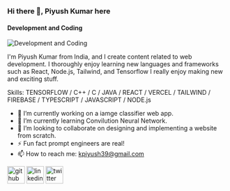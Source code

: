 ### Hi there 👋, Piyush Kumar here
#### Development and Coding
![Development and Coding](https://pbs.twimg.com/profile_banners/1552087092326309888/1658886539/1500x500)

I'm Piyush Kumar from India, and I create content related to web development. I thoroughly enjoy learning new languages and frameworks such as React, Node.js, Tailwind, and Tensorflow
I really enjoy making new and exciting stuff. 

Skills: TENSORFLOW / C++ / C / JAVA / REACT / VERCEL / TAILWIND / FIREBASE / TYPESCRIPT / JAVASCRIPT / NODE.js

- 🔭 I’m currently working on a iamge classifier web app. 
- 🌱 I’m currently learning Convilution Neural Network.
- 👯 I’m looking to collaborate on designing and implementing a website from scratch.
- ⚡ Fun fact prompt engineers are real!
- 📫 How to reach me: kpiyush39@gmail.com


[<img src='https://cdn.jsdelivr.net/npm/simple-icons@3.0.1/icons/github.svg' alt='github' height='40'>](https://github.com/https://github.com/pyshkumar) 
[<img src='https://cdn.jsdelivr.net/npm/simple-icons@3.0.1/icons/linkedin.svg' alt='linkedin' height='40'>](https://www.linkedin.com/in/linkedin.com/in/piyush---kumar/)  [<img src='https://cdn.jsdelivr.net/npm/simple-icons@3.0.1/icons/twitter.svg' alt='twitter' height='40'>](https://twitter.com/https://twitter.com/Piyush_kmar)  


